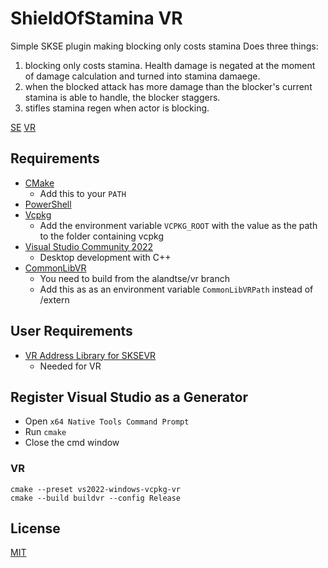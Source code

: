 # ShieldOfStamina VR
Simple SKSE plugin making blocking only costs stamina
Does three things:
1. blocking only costs stamina. Health damage is negated at the moment of damage calculation and turned into stamina damaege.
2. when the blocked attack has more damage than the blocker's current stamina is able to handle, the blocker staggers.
3. stifles stamina regen when actor is blocking.

[SE](https://www.nexusmods.com/skyrimspecialedition/mods/62137?tab=posts)
[VR](https://www.nexusmods.com/skyrimspecialedition/mods/90187)

## Requirements
* [CMake](https://cmake.org/)
	* Add this to your `PATH`
* [PowerShell](https://github.com/PowerShell/PowerShell/releases/latest)
* [Vcpkg](https://github.com/microsoft/vcpkg)
	* Add the environment variable `VCPKG_ROOT` with the value as the path to the folder containing vcpkg
* [Visual Studio Community 2022](https://visualstudio.microsoft.com/)
	* Desktop development with C++
* [CommonLibVR](https://github.com/alandtse/CommonLibVR/tree/vr)
	* You need to build from the alandtse/vr branch
	* Add this as as an environment variable `CommonLibVRPath` instead of /extern

## User Requirements
* [VR Address Library for SKSEVR](https://www.nexusmods.com/skyrimspecialedition/mods/58101)
	* Needed for VR

## Register Visual Studio as a Generator
* Open `x64 Native Tools Command Prompt`
* Run `cmake`
* Close the cmd window

### VR
```
cmake --preset vs2022-windows-vcpkg-vr
cmake --build buildvr --config Release
```
## License
[MIT](LICENSE)
